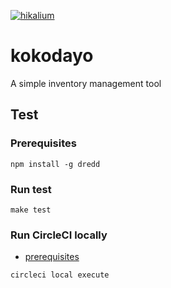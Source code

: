 [![hikalium](https://circleci.com/gh/hikalium/kokodayo.svg?style=svg)](https://circleci.com/gh/hikalium/kokodayo)

# kokodayo
A simple inventory management tool

## Test

### Prerequisites

```
npm install -g dredd
```

### Run test

```
make test
```

### Run CircleCI locally

- [prerequisites](https://circleci.com/docs/2.0/local-cli/)

```
circleci local execute
```
